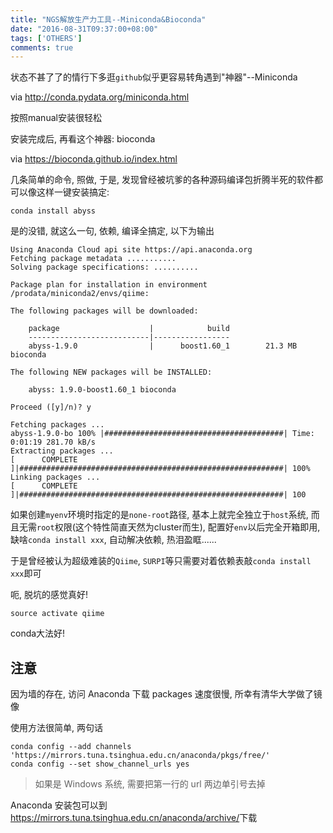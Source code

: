 ```yaml
---
title: "NGS解放生产力工具--Miniconda&Bioconda"
date: "2016-08-31T09:37:00+08:00"
tags: ['OTHERS']
comments: true
---
```



状态不甚了了的情行下多逛`github`似乎更容易转角遇到"神器"--Miniconda

via <http://conda.pydata.org/miniconda.html>

按照manual安装很轻松

安装完成后, 再看这个神器: bioconda

via <https://bioconda.github.io/index.html>

几条简单的命令, 照做, 于是, 发现曾经被坑爹的各种源码编译包折腾半死的软件都可以像这样一键安装搞定:

```
conda install abyss
```
是的没错, 就这么一句, 依赖, 编译全搞定, 以下为输出

```
Using Anaconda Cloud api site https://api.anaconda.org
Fetching package metadata ...........
Solving package specifications: ..........

Package plan for installation in environment /prodata/miniconda2/envs/qiime:

The following packages will be downloaded:

    package                    |            build
    ---------------------------|-----------------
    abyss-1.9.0                |      boost1.60_1        21.3 MB  bioconda

The following NEW packages will be INSTALLED:

    abyss: 1.9.0-boost1.60_1 bioconda

Proceed ([y]/n)? y

Fetching packages ...
abyss-1.9.0-bo 100% |########################################| Time: 0:01:19 281.70 kB/s
Extracting packages ...
[      COMPLETE      ]|###########################################################| 100%
Linking packages ...
[      COMPLETE      ]|###########################################################| 100
```

如果创建`myenv`环境时指定的是`none-root`路径, 基本上就完全独立于`host`系统, 而且无需`root`权限(这个特性简直天然为cluster而生), 配置好`env`以后完全开箱即用, 缺啥`conda install xxx`, 自动解决依赖, 热泪盈眶......

于是曾经被认为超级难装的`Qiime`, `SURPI`等只需要对着依赖表敲`conda install xxx`即可

呃, 脱坑的感觉真好!

`source activate qiime`

conda大法好!

## 注意

因为墙的存在, 访问 Anaconda 下载 packages 速度很慢, 所幸有清华大学做了镜像

使用方法很简单, 两句话

```
conda config --add channels 'https://mirrors.tuna.tsinghua.edu.cn/anaconda/pkgs/free/'
conda config --set show_channel_urls yes
```

> 如果是 Windows 系统, 需要把第一行的 url 两边单引号去掉

Anaconda 安装包可以到 <https://mirrors.tuna.tsinghua.edu.cn/anaconda/archive/>下载
